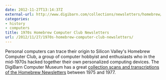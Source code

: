 ```yaml
---
date: 2012-11-27T13:14:37Z
external-url: http://www.digibarn.com/collections/newsletters/homebrew/
categories:
- history
- computers
title: 1970s Homebrew Computer Club Newsletters
url: /2012/11/27/1970s-homebrew-computer-club-newsletters/
---
```


Personal computers can trace their origin to Silicon Valley's Homebrew Computer Club, a group of computer hobbyist and enthusiasts who in the mid-1970s hacked together their own personalized computing devices. The DigiBarn Computer Museum has a great [collection scans and transcriptions of the Homebrew Newsletters](http://www.digibarn.com/collections/newsletters/homebrew/) between 1975 and 1977.